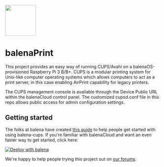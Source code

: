 
<img src="logo.png" width="100"/>

# balenaPrint

This project provides an easy way of running CUPS/Avahi on a balenaOS-provisioned Raspberry Pi 3 B/B+. CUPS is a modular printing system for Unix-like computer operating systems which allows computers to act as a print server, in this case enabling AirPrint capability for legacy printers.

The CUPS management console is available through the Device Public URL within the balenaCloud control panel. The customized cupsd.conf file in this repo allows public access for admin configuration settings.

## Getting started

The folks at balena have created [this guide](https://www.balena.io/blog/wifi-enable-usb-printers-with-a-raspberry-pi-and-share-it-over-your-network/) to help people get started with using balena-cups. If you're familiar with balenaCloud and want an even faster way to get started, click here:

[![Deploy with balena](https://balena.io/deploy.svg)](https://dashboard.balena-cloud.com/deploy?repoUrl=https://github.com/willswire/balena-cups)

We're happy to help people trying this project out on [our forums](https://forums.balena.io/).
